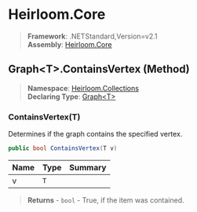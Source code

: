 # Heirloom.Core

> **Framework**: .NETStandard,Version=v2.1  
> **Assembly**: [Heirloom.Core][0]

## Graph\<T>.ContainsVertex (Method)

> **Namespace**: [Heirloom.Collections][0]  
> **Declaring Type**: [Graph\<T>][1]

### ContainsVertex(T)

Determines if the graph contains the specified vertex.

```cs
public bool ContainsVertex(T v)
```

| Name | Type | Summary |
|------|------|---------|
| v    | `T`  |         |

> **Returns** - `bool` - True, if the item was contained.

[0]: ../../../Heirloom.Core.md
[1]: ../Graph[T].md
